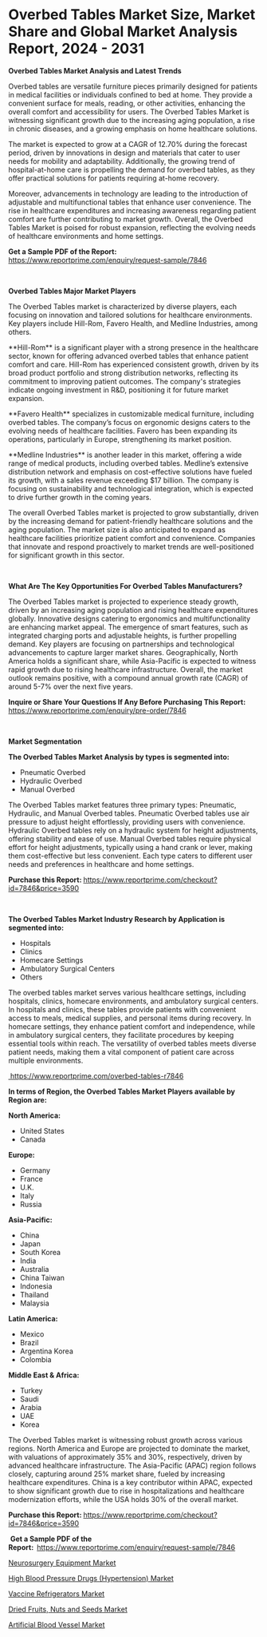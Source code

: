 <p><h1>Overbed Tables Market Size, Market Share and Global Market Analysis Report, 2024 - 2031</h1></p><p><strong>Overbed Tables Market Analysis and Latest Trends</strong></p>
<p><p>Overbed tables are versatile furniture pieces primarily designed for patients in medical facilities or individuals confined to bed at home. They provide a convenient surface for meals, reading, or other activities, enhancing the overall comfort and accessibility for users. The Overbed Tables Market is witnessing significant growth due to the increasing aging population, a rise in chronic diseases, and a growing emphasis on home healthcare solutions. </p><p>The market is expected to grow at a CAGR of 12.70% during the forecast period, driven by innovations in design and materials that cater to user needs for mobility and adaptability. Additionally, the growing trend of hospital-at-home care is propelling the demand for overbed tables, as they offer practical solutions for patients requiring at-home recovery. </p><p>Moreover, advancements in technology are leading to the introduction of adjustable and multifunctional tables that enhance user convenience. The rise in healthcare expenditures and increasing awareness regarding patient comfort are further contributing to market growth. Overall, the Overbed Tables Market is poised for robust expansion, reflecting the evolving needs of healthcare environments and home settings.</p></p>
<p><strong>Get a Sample PDF of the Report:&nbsp;</strong> <a href="https://www.reportprime.com/enquiry/request-sample/7846?utm_campaign=102&utm_medium=2&utm_source=Github&utm_content=ia&utm_term=28112024&utm_id=overbed-tables">https://www.reportprime.com/enquiry/request-sample/7846</a></p>
<p>&nbsp;</p>
<p><strong>Overbed Tables Major Market Players</strong></p>
<p><p>The Overbed Tables market is characterized by diverse players, each focusing on innovation and tailored solutions for healthcare environments. Key players include Hill-Rom, Favero Health, and Medline Industries, among others. </p><p>**Hill-Rom** is a significant player with a strong presence in the healthcare sector, known for offering advanced overbed tables that enhance patient comfort and care. Hill-Rom has experienced consistent growth, driven by its broad product portfolio and strong distribution networks, reflecting its commitment to improving patient outcomes. The company's strategies indicate ongoing investment in R&D, positioning it for future market expansion.</p><p>**Favero Health** specializes in customizable medical furniture, including overbed tables. The company’s focus on ergonomic designs caters to the evolving needs of healthcare facilities. Favero has been expanding its operations, particularly in Europe, strengthening its market position.</p><p>**Medline Industries** is another leader in this market, offering a wide range of medical products, including overbed tables. Medline’s extensive distribution network and emphasis on cost-effective solutions have fueled its growth, with a sales revenue exceeding $17 billion. The company is focusing on sustainability and technological integration, which is expected to drive further growth in the coming years.</p><p>The overall Overbed Tables market is projected to grow substantially, driven by the increasing demand for patient-friendly healthcare solutions and the aging population. The market size is also anticipated to expand as healthcare facilities prioritize patient comfort and convenience. Companies that innovate and respond proactively to market trends are well-positioned for significant growth in this sector.</p></p>
<p>&nbsp;</p>
<p><strong>What Are The Key Opportunities For Overbed Tables Manufacturers?</strong></p>
<p><p>The Overbed Tables market is projected to experience steady growth, driven by an increasing aging population and rising healthcare expenditures globally. Innovative designs catering to ergonomics and multifunctionality are enhancing market appeal. The emergence of smart features, such as integrated charging ports and adjustable heights, is further propelling demand. Key players are focusing on partnerships and technological advancements to capture larger market shares. Geographically, North America holds a significant share, while Asia-Pacific is expected to witness rapid growth due to rising healthcare infrastructure. Overall, the market outlook remains positive, with a compound annual growth rate (CAGR) of around 5-7% over the next five years.</p></p>
<p><strong>Inquire or Share Your Questions If Any Before Purchasing This Report:</strong> <a href="https://www.reportprime.com/enquiry/pre-order/7846?utm_campaign=102&utm_medium=2&utm_source=Github&utm_content=ia&utm_term=28112024&utm_id=overbed-tables">https://www.reportprime.com/enquiry/pre-order/7846</a></p>
<p>&nbsp;</p>
<p><strong>Market Segmentation</strong></p>
<p><strong>The Overbed Tables Market Analysis by types is segmented into:</strong></p>
<p><ul><li>Pneumatic Overbed</li><li>Hydraulic Overbed</li><li>Manual Overbed</li></ul></p>
<p><p>The Overbed Tables market features three primary types: Pneumatic, Hydraulic, and Manual Overbed tables. Pneumatic Overbed tables use air pressure to adjust height effortlessly, providing users with convenience. Hydraulic Overbed tables rely on a hydraulic system for height adjustments, offering stability and ease of use. Manual Overbed tables require physical effort for height adjustments, typically using a hand crank or lever, making them cost-effective but less convenient. Each type caters to different user needs and preferences in healthcare and home settings.</p></p>
<p><strong>Purchase this Report:&nbsp;</strong><a href="https://www.reportprime.com/checkout?id=7846&price=3590&utm_campaign=102&utm_medium=2&utm_source=Github&utm_content=ia&utm_term=28112024&utm_id=overbed-tables">https://www.reportprime.com/checkout?id=7846&price=3590</a></p>
<p>&nbsp;</p>
<p><strong>The Overbed Tables Market Industry Research by Application is segmented into:</strong></p>
<p><ul><li>Hospitals</li><li>Clinics</li><li>Homecare Settings</li><li>Ambulatory Surgical Centers</li><li>Others</li></ul></p>
<p><p>The overbed tables market serves various healthcare settings, including hospitals, clinics, homecare environments, and ambulatory surgical centers. In hospitals and clinics, these tables provide patients with convenient access to meals, medical supplies, and personal items during recovery. In homecare settings, they enhance patient comfort and independence, while in ambulatory surgical centers, they facilitate procedures by keeping essential tools within reach. The versatility of overbed tables meets diverse patient needs, making them a vital component of patient care across multiple environments.</p></p>
<p><a href="https://www.reportprime.com/overbed-tables-r7846?utm_campaign=102&utm_medium=2&utm_source=Github&utm_content=ia&utm_term=28112024&utm_id=overbed-tables">&nbsp;https://www.reportprime.com/overbed-tables-r7846</a></p>
<p><strong>In terms of Region, the Overbed Tables Market Players available by Region are:</strong></p>
<p>
    <p> <strong> North America: </strong>
        <ul>
            <li>United States</li>
            <li>Canada</li>
        </ul>
        </p> 
    <p> <strong> Europe: </strong>
        <ul>
            <li>Germany</li>
            <li>France</li>
            <li>U.K.</li>
            <li>Italy</li>
            <li>Russia</li>
        </ul>
        </p> 
    <p> <strong> Asia-Pacific: </strong>
        <ul>
            <li>China</li>
            <li>Japan</li>
            <li>South Korea</li>
            <li>India</li>
            <li>Australia</li>
            <li>China Taiwan</li>
            <li>Indonesia</li>
            <li>Thailand</li>
            <li>Malaysia</li>
        </ul>
        </p> 
    <p> <strong> Latin America: </strong>
        <ul>
            <li>Mexico</li>
            <li>Brazil</li>
            <li>Argentina Korea</li>
            <li>Colombia</li>
        </ul>
        </p> 
    <p> <strong> Middle East & Africa: </strong>
        <ul>
            <li>Turkey</li>
            <li>Saudi</li>
            <li>Arabia</li>
            <li>UAE</li>
            <li>Korea</li>
        </ul>
    </p>
    </p>
<p><p>The Overbed Tables market is witnessing robust growth across various regions. North America and Europe are projected to dominate the market, with valuations of approximately 35% and 30%, respectively, driven by advanced healthcare infrastructure. The Asia-Pacific (APAC) region follows closely, capturing around 25% market share, fueled by increasing healthcare expenditures. China is a key contributor within APAC, expected to show significant growth due to rise in hospitalizations and healthcare modernization efforts, while the USA holds 30% of the overall market.</p></p>
<p><strong>Purchase this Report: </strong><a href="https://www.reportprime.com/checkout?id=7846&price=3590&utm_campaign=102&utm_medium=2&utm_source=Github&utm_content=ia&utm_term=28112024&utm_id=overbed-tables">https://www.reportprime.com/checkout?id=7846&price=3590</a></p>
<p>&nbsp;<strong>Get a Sample PDF of the Report:&nbsp;&nbsp;</strong><a href="https://www.reportprime.com/enquiry/request-sample/7846?utm_campaign=102&utm_medium=2&utm_source=Github&utm_content=ia&utm_term=28112024&utm_id=overbed-tables">https://www.reportprime.com/enquiry/request-sample/7846</a></p>
<p><strong></strong></p>
<p><p><a href="https://www.linkedin.com/pulse/factors-affecting-neurosurgery-equipmentmarket-growth-rate-7tmdf?utm_campaign=102&utm_medium=2&utm_source=Github&utm_content=ia&utm_term=28112024&utm_id=overbed-tables">Neurosurgery Equipment Market</a></p><p><a href="https://issuu.com/reportprime-2/docs/high-blood-pressure-drugs-hypertens_23f0ed4d7efc17?utm_campaign=102&utm_medium=2&utm_source=Github&utm_content=ia&utm_term=28112024&utm_id=overbed-tables">High Blood Pressure Drugs (Hypertension) Market</a></p><p><a href="https://github.com/FlorianWolf90/Market-Research-Report-List-1/blob/main/vaccine-refrigerators-market.md?utm_campaign=102&utm_medium=2&utm_source=Github&utm_content=ia&utm_term=28112024&utm_id=overbed-tables">Vaccine Refrigerators Market</a></p><p><a href="https://www.linkedin.com/pulse/dried-fruits-nuts-seeds-market2024-2031-industry-insights-investment-s9pkf?utm_campaign=102&utm_medium=2&utm_source=Github&utm_content=ia&utm_term=28112024&utm_id=overbed-tables">Dried Fruits, Nuts and Seeds Market</a></p><p><a href="https://github.com/NargisHussain75/Market-Research-Report-List-1/blob/main/artificial-blood-vessel-market.md?utm_campaign=102&utm_medium=2&utm_source=Github&utm_content=ia&utm_term=28112024&utm_id=overbed-tables">Artificial Blood Vessel Market</a></p></p>